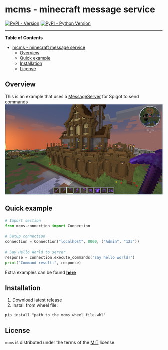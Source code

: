 # mcms - minecraft message service

[![PyPI - Version](https://img.shields.io/pypi/v/mcms.svg)](https://pypi.org/project/mcms)
[![PyPI - Python Version](https://img.shields.io/pypi/pyversions/mcms.svg)](https://pypi.org/project/mcms)

-----

**Table of Contents**

- [mcms - minecraft message service](#mcms---minecraft-message-service)
  - [Overview](#overview)
  - [Quick example](#quick-example)
  - [Installation](#installation)
  - [License](#license)

## Overview
This is an example that uses a [MessageServer](https://github.com/answering007/MessageServer) for Spigot to send commands
<picture>
  <img alt="Build" src="https://github.com/answering007/mcms/blob/master/Build.png?raw=true">
</picture>

## Quick example
```python
# Import section
from mcms.connection import Connection

# Setup connection
connection = Connection("localhost", 8000, ("Admin", "123"))

# Say Hello World to server
response = connection.execute_commands("say hello world!")
print("Command result:", response)
```
Extra examples can be found **[here](https://github.com/answering007/mcms/tree/master/examples)**
## Installation

1. Download latest release
2. Install from wheel file:
```console
pip install "path_to_the_mcms_wheel_file.whl"
```

## License

`mcms` is distributed under the terms of the [MIT](https://spdx.org/licenses/MIT.html) license.

